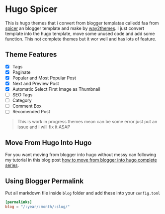 # Hugo Spicer 
This is hugo themes that i convert from blogger templatae calledd faa from [spicer][0] an blogger template and make by [way2themes][1]. I just convert template into the hugo template, move some unused code and add some function. This not complete themes but it wor well and has lots of feature.

## Theme Features

- [x] Tags 
- [x] Paginate
- [x] Popular and Most Popular Post
- [x] Next and Preview Post 
- [x] Automatic Select First Image as Thumbnail
- [ ] SEO Tags
- [ ] Category
- [ ] Comment Box
- [ ] Recomended Post

> This is work in progress themes mean can be some error just put an issue and i will fix it ASAP

## Move From Hugo Into Hugo

For you want moving from blogger into hugo without messy can following my tutorial in
this blog post [how to move from blogger into hugo complete series][2].

## Using Blogger Permalink
Put all markdown file inside `blog` folder and add these into your `config.toml`

```toml
[permalinks] 
blog = "/:year/:month/:slug/"
```

[0]: https://gumroad.com/l/spicerpremium
[1]: https://www.way2themes.com/
[2]: https://kangmicin.com/